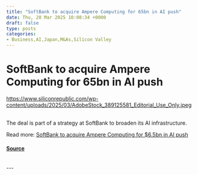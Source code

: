 ```yaml
---
title: "SoftBank to acquire Ampere Computing for 65bn in AI push"
date: Thu, 20 Mar 2025 10:08:34 +0000
draft: false
type: posts
categories: 
- Business,AI,Japan,M&As,Silicon Valley
---
```

# SoftBank to acquire Ampere Computing for 65bn in AI push
https://www.siliconrepublic.com/wp-content/uploads/2025/03/AdobeStock_389125581_Editorial_Use_Only.jpeg
<br/>

<br/>
The deal is part of a strategy at SoftBank to broaden its AI infrastructure.

Read more: [SoftBank to acquire Ampere Computing for $6.5bn in AI push](https://www.siliconrepublic.com/business/softbank-to-acquire-ampere-computing-for-6-5bn-in-ai-push)

#### [Source](https://www.siliconrepublic.com/business/softbank-to-acquire-ampere-computing-for-6-5bn-in-ai-push)

<br/>
---
